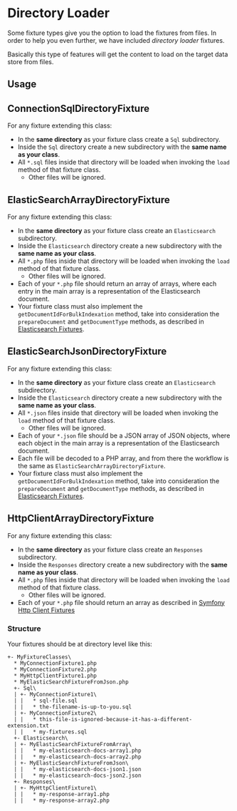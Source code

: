 # Directory Loader

Some fixture types give you the option to load the fixtures from files. In order to help you even further, we have included *directory loader* fixtures.

Basically this type of features will get the content to load on the target data store from files.

## Usage

## ConnectionSqlDirectoryFixture

For any fixture extending this class:

- In the **same directory** as your fixture class create a `Sql` subdirectory.
- Inside the `Sql` directory create a new subdirectory with the **same name as your class**.
- All `*.sql` files inside that directory will be loaded when invoking the `load` method of that fixture class.
  - Other files will be ignored.

## ElasticSearchArrayDirectoryFixture

For any fixture extending this class:

- In the **same directory** as your fixture class create an `Elasticsearch` subdirectory.
- Inside the `Elasticsearch` directory create a new subdirectory with the **same name as your class**.
- All `*.php` files inside that directory will be loaded when invoking the `load` method of that fixture class.
  - Other files will be ignored.
- Each of your `*.php` file should return an array of arrays, where each entry in the main array is a representation of the Elasticsearch document.
- Your fixture class must also implement the `getDocumentIdForBulkIndexation` method, take into consideration the `prepareDocument` and `getDocumentType` methods, as described in [Elasticsearch Fixtures](elasticsearch.md).

## ElasticSearchJsonDirectoryFixture

For any fixture extending this class:

- In the **same directory** as your fixture class create an `Elasticsearch` subdirectory.
- Inside the `Elasticsearch` directory create a new subdirectory with the **same name as your class**.
- All `*.json` files inside that directory will be loaded when invoking the `load` method of that fixture class.
    - Other files will be ignored.
- Each of your `*.json` file should be a JSON array of JSON objects, where each object in the main array is a representation of the Elasticsearch document.
- Each file will be decoded to a PHP array, and from there the workflow is the same as `ElasticSearchArrayDirectoryFixture`.
- Your fixture class must also implement the `getDocumentIdForBulkIndexation` method, take into consideration the `prepareDocument` and `getDocumentType` methods, as described in [Elasticsearch Fixtures](elasticsearch.md).

## HttpClientArrayDirectoryFixture

For any fixture extending this class:

- In the **same directory** as your fixture class create an `Responses` subdirectory.
- Inside the `Responses` directory create a new subdirectory with the **same name as your class**.
- All `*.php` files inside that directory will be loaded when invoking the `load` method of that fixture class.
    - Other files will be ignored.
- Each of your `*.php` file should return an array as described in [Symfony Http Client Fixtures](symfony-http-client.md)  

### Structure

Your fixtures should be at directory level like this:

```
+- MyFixtureClasses\
  * MyConnectionFixture1.php
  * MyConnectionFixture2.php
  * MyHttpClientFixture1.php
  * MyElasticSearchFixtureFromJson.php
  +- Sql\
  | +- MyConnectionFixture1\
  | |   * sql-file.sql
  | |   * the-filename-is-up-to-you.sql
  | +- MyConnectionFixture2\
  | |   * this-file-is-ignored-because-it-has-a-different-extension.txt
  | |   * my-fixtures.sql
  +- Elasticsearch\
  | +- MyElasticSearchFixtureFromArray\
  | |   * my-elasticsearch-docs-array1.php
  | |   * my-elasticsearch-docs-array2.php
  | +- MyElasticSearchFixtureFromJson\
  | |   * my-elasticsearch-docs-json1.json
  | |   * my-elasticsearch-docs-json2.json
  +- Responses\
  | +- MyHttpClientFixture1\
  | |   * my-response-array1.php
  | |   * my-response-array2.php
```
